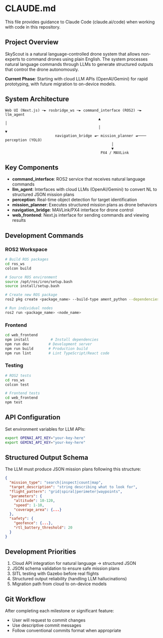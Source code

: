 # CLAUDE.md

This file provides guidance to Claude Code (claude.ai/code) when working with code in this repository.

## Project Overview

SkyScout is a natural language-controlled drone system that allows non-experts to command drones using plain English. The system processes natural language commands through LLMs to generate structured outputs that control the drone autonomously.

**Current Phase**: Starting with cloud LLM APIs (OpenAI/Gemini) for rapid prototyping, with future migration to on-device models.

## System Architecture

```
Web UI (Next.js) ─► rosbridge_ws ─► command_interface (ROS2) ─► llm_agent
                                           ▲                           │
                                           │                           ▼
                       navigation_bridge ◄─ mission_planner ◄──── perception (YOLO)
                                                 │
                                                 ▼
                                            PX4 / MAVLink
```

## Key Components

- **command_interface**: ROS2 service that receives natural language commands
- **llm_agent**: Interfaces with cloud LLMs (OpenAI/Gemini) to convert NL to structured JSON mission plans
- **perception**: Real-time object detection for target identification
- **mission_planner**: Executes structured mission plans as drone behaviors
- **navigation_bridge**: MAVLink/PX4 interface for drone control
- **web_frontend**: Next.js interface for sending commands and viewing results

## Development Commands

### ROS2 Workspace
```bash
# Build ROS packages
cd ros_ws
colcon build

# Source ROS environment
source /opt/ros/iron/setup.bash
source install/setup.bash

# Create new ROS package
ros2 pkg create <package_name> --build-type ament_python --dependencies rclpy <other_deps>

# Run individual nodes
ros2 run <package_name> <node_name>
```

### Frontend
```bash
cd web_frontend
npm install          # Install dependencies
npm run dev         # Development server
npm run build       # Production build
npm run lint        # Lint TypeScript/React code
```

### Testing
```bash
# ROS2 tests
cd ros_ws
colcon test

# Frontend tests
cd web_frontend
npm test
```

## API Configuration

Set environment variables for LLM APIs:
```bash
export OPENAI_API_KEY="your-key-here"
export GEMINI_API_KEY="your-key-here"
```

## Structured Output Schema

The LLM must produce JSON mission plans following this structure:
```json
{
  "mission_type": "search|inspect|count|map",
  "target_description": "string describing what to look for",
  "flight_pattern": "grid|spiral|perimeter|waypoints",
  "parameters": {
    "altitude": 10-120,
    "speed": 1-10,
    "coverage_area": {...}
  },
  "safety": {
    "geofence": {...},
    "rtl_battery_threshold": 20
  }
}
```

## Development Priorities

1. Cloud API integration for natural language → structured JSON
2. JSON schema validation to ensure safe mission plans
3. SITL testing with Gazebo before real flights
4. Structured output reliability (handling LLM hallucinations)
5. Migration path from cloud to on-device models

## Git Workflow

After completing each milestone or significant feature:
- User will request to commit changes
- Use descriptive commit messages
- Follow conventional commits format when appropriate
